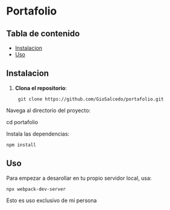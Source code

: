 # Portafolio
## Tabla de contenido

* [Instalacion](#Instalacion)
* [Uso](#Uso)

## Instalacion

1. **Clona el repositorio**:

        git clone https://github.com/GioSalcedo/portafolio.git

Navega al directorio del proyecto:

cd portafolio

Instala las dependencias:

    npm install

## Uso

Para empezar a desarollar en tu propio servidor local, usa:

    npx webpack-dev-server


Esto es uso exclusivo de mi persona
